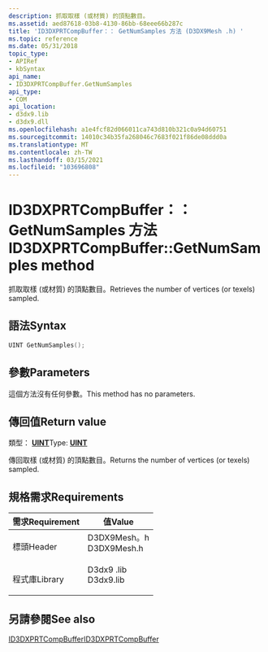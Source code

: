 ```yaml
---
description: 抓取取樣 (或材質) 的頂點數目。
ms.assetid: aed87618-03b8-4130-86bb-68eee66b287c
title: 'ID3DXPRTCompBuffer：： GetNumSamples 方法 (D3DX9Mesh .h) '
ms.topic: reference
ms.date: 05/31/2018
topic_type:
- APIRef
- kbSyntax
api_name:
- ID3DXPRTCompBuffer.GetNumSamples
api_type:
- COM
api_location:
- d3dx9.lib
- d3dx9.dll
ms.openlocfilehash: a1e4fcf82d066011ca743d810b321c0a94d60751
ms.sourcegitcommit: 14010c34b35fa268046c7683f021f86de08ddd0a
ms.translationtype: MT
ms.contentlocale: zh-TW
ms.lasthandoff: 03/15/2021
ms.locfileid: "103696808"
---
```

# <a name="id3dxprtcompbuffergetnumsamples-method"></a><span data-ttu-id="c6305-103">ID3DXPRTCompBuffer：： GetNumSamples 方法</span><span class="sxs-lookup"><span data-stu-id="c6305-103">ID3DXPRTCompBuffer::GetNumSamples method</span></span>

<span data-ttu-id="c6305-104">抓取取樣 (或材質) 的頂點數目。</span><span class="sxs-lookup"><span data-stu-id="c6305-104">Retrieves the number of vertices (or texels) sampled.</span></span>

## <a name="syntax"></a><span data-ttu-id="c6305-105">語法</span><span class="sxs-lookup"><span data-stu-id="c6305-105">Syntax</span></span>


```C++
UINT GetNumSamples();
```



## <a name="parameters"></a><span data-ttu-id="c6305-106">參數</span><span class="sxs-lookup"><span data-stu-id="c6305-106">Parameters</span></span>

<span data-ttu-id="c6305-107">這個方法沒有任何參數。</span><span class="sxs-lookup"><span data-stu-id="c6305-107">This method has no parameters.</span></span>

## <a name="return-value"></a><span data-ttu-id="c6305-108">傳回值</span><span class="sxs-lookup"><span data-stu-id="c6305-108">Return value</span></span>

<span data-ttu-id="c6305-109">類型： **[ **UINT**](../winprog/windows-data-types.md)**</span><span class="sxs-lookup"><span data-stu-id="c6305-109">Type: **[**UINT**](../winprog/windows-data-types.md)**</span></span>

<span data-ttu-id="c6305-110">傳回取樣 (或材質) 的頂點數目。</span><span class="sxs-lookup"><span data-stu-id="c6305-110">Returns the number of vertices (or texels) sampled.</span></span>

## <a name="requirements"></a><span data-ttu-id="c6305-111">規格需求</span><span class="sxs-lookup"><span data-stu-id="c6305-111">Requirements</span></span>



| <span data-ttu-id="c6305-112">需求</span><span class="sxs-lookup"><span data-stu-id="c6305-112">Requirement</span></span> | <span data-ttu-id="c6305-113">值</span><span class="sxs-lookup"><span data-stu-id="c6305-113">Value</span></span> |
|--------------------|----------------------------------------------------------------------------------------|
| <span data-ttu-id="c6305-114">標頭</span><span class="sxs-lookup"><span data-stu-id="c6305-114">Header</span></span><br/>  | <dl> <span data-ttu-id="c6305-115"><dt>D3DX9Mesh。h</dt></span><span class="sxs-lookup"><span data-stu-id="c6305-115"><dt>D3DX9Mesh.h</dt></span></span> </dl> |
| <span data-ttu-id="c6305-116">程式庫</span><span class="sxs-lookup"><span data-stu-id="c6305-116">Library</span></span><br/> | <dl> <span data-ttu-id="c6305-117"><dt>D3dx9 .lib</dt></span><span class="sxs-lookup"><span data-stu-id="c6305-117"><dt>D3dx9.lib</dt></span></span> </dl>   |



## <a name="see-also"></a><span data-ttu-id="c6305-118">另請參閱</span><span class="sxs-lookup"><span data-stu-id="c6305-118">See also</span></span>

<dl> <dt>

[<span data-ttu-id="c6305-119">ID3DXPRTCompBuffer</span><span class="sxs-lookup"><span data-stu-id="c6305-119">ID3DXPRTCompBuffer</span></span>](id3dxprtcompbuffer.md)
</dt> </dl>

 

 
